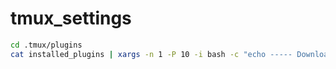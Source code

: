 # tmux_settings

```bash
cd .tmux/plugins
cat installed_plugins | xargs -n 1 -P 10 -i bash -c "echo ----- Downloading Tmux Plugin : {} -----; git clone https://github.com/{}.git; echo "
```
